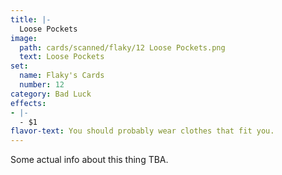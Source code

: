 ```yaml
---
title: |-
  Loose Pockets
image: 
  path: cards/scanned/flaky/12 Loose Pockets.png
  text: Loose Pockets
set:
  name: Flaky's Cards
  number: 12
category: Bad Luck
effects: 
- |-
  - $1
flavor-text: You should probably wear clothes that fit you.
---
```

Some actual info about this thing TBA.
